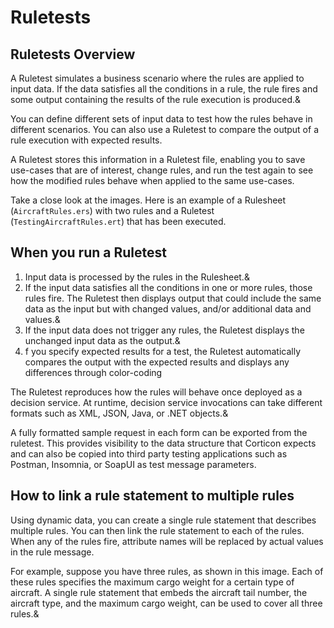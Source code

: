 # Ruletests

## Ruletests Overview

A Ruletest simulates a business scenario where the rules are applied to input data. If the data satisfies all the conditions in a rule, the rule fires and some output containing the results of the rule execution is produced.&

You can define different sets of input data to test how the rules behave in different scenarios. You can also use a Ruletest to compare the output of a rule execution with expected results.

A Ruletest stores this information in a Ruletest file, enabling you to save use-cases that are of interest, change rules, and run the test again to see how the modified rules behave when applied to the same use-cases.

Take a close look at the images. Here is an example of a Rulesheet (`AircraftRules.ers`) with two rules and a Ruletest (`TestingAircraftRules.ert`) that has been executed.

## When you run a Ruletest

1. Input data is processed by the rules in the Rulesheet.&
2. If the input data satisfies all the conditions in one or more rules, those rules fire. The Ruletest then displays output that could include the same data as the input but with changed values, and/or additional data and values.&
3. If the input data does not trigger any rules, the Ruletest displays the unchanged input data as the output.&
4. f you specify expected results for a test, the Ruletest automatically compares the output with the expected results and displays any differences through color-coding

The Ruletest reproduces how the rules will behave once deployed as a decision service. At runtime, decision service invocations can take different formats such as XML, JSON, Java, or .NET objects.&

A fully formatted sample request in each form can be exported from the ruletest. This provides visibility to the data structure that Corticon expects and can also be copied into third party testing applications such as Postman, Insomnia, or SoapUI as test message parameters.


## How to link a rule statement to multiple rules

Using dynamic data, you can create a single rule statement that describes multiple rules. You can then link the rule statement to each of the rules. When any of the rules fire, attribute names will be replaced by actual values in the rule message.

For example, suppose you have three rules, as shown in this image. Each of these rules specifies the maximum cargo weight for a certain type of aircraft. A single rule statement that embeds the aircraft tail number, the aircraft type, and the maximum cargo weight, can be used to cover all three rules.&
